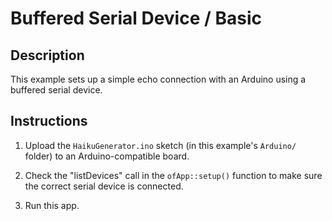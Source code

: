 # Buffered Serial Device / Basic

## Description

This example sets up a simple echo connection with an Arduino using a buffered serial device.

## Instructions

1.  Upload the `HaikuGenerator.ino` sketch (in this example's `Arduino/` folder) to an Arduino-compatible board.

2.  Check the "listDevices" call in the `ofApp::setup()` function to make sure the correct serial device is connected.

3.  Run this app.
